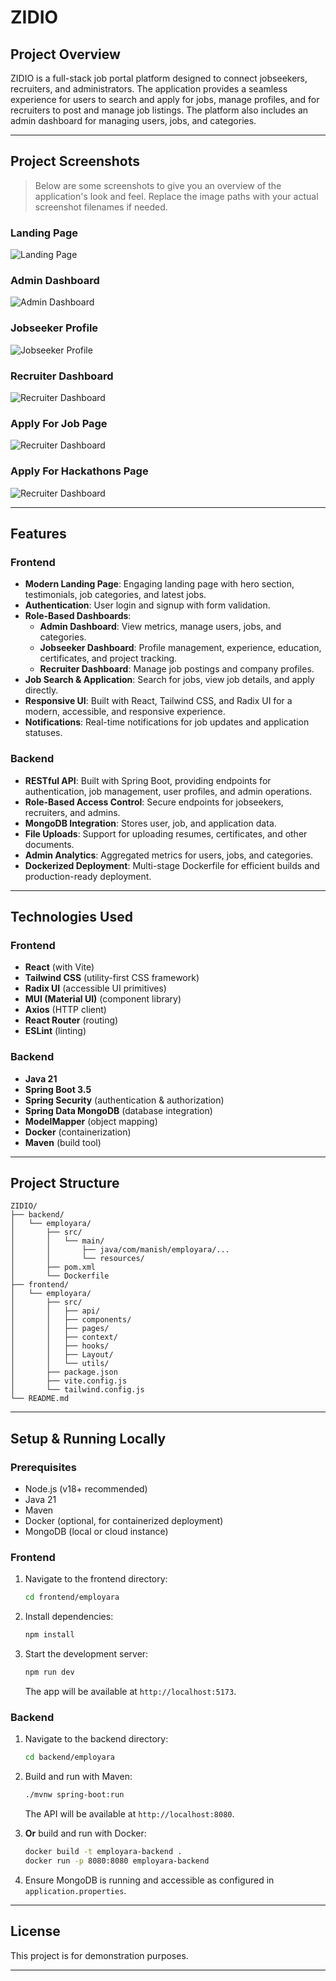 # ZIDIO

## Project Overview

ZIDIO is a full-stack job portal platform designed to connect jobseekers, recruiters, and administrators. The application provides a seamless experience for users to search and apply for jobs, manage profiles, and for recruiters to post and manage job listings. The platform also includes an admin dashboard for managing users, jobs, and categories.

---

## Project Screenshots

> Below are some screenshots to give you an overview of the application's look and feel. Replace the image paths with your actual screenshot filenames if needed.

### Landing Page

![Landing Page](https://github.com/manish-kumar0/ZIDIO/blob/main/images/Screenshot%2016565.png)

### Admin Dashboard

![Admin Dashboard](https://github.com/manish-kumar0/ZIDIO/blob/main/images/Screenshot%2017003.png)

### Jobseeker Profile

![Jobseeker Profile](https://github.com/manish-kumar0/ZIDIO/blob/main/images/Screenshot%2017055.png)

### Recruiter Dashboard

![Recruiter Dashboard](https://github.com/manish-kumar0/ZIDIO/blob/main/images/Screenshot%2016515.png)

### Apply For Job Page

![Recruiter Dashboard](https://github.com/manishkumar632/ZIDIO/blob/1931b7f78776058ce0b228cfb5621f928921d66c/images/Screenshot%202025-06-24%20172430.png)

### Apply For Hackathons Page

![Recruiter Dashboard](https://github.com/manishkumar632/ZIDIO/blob/d525151ebecc37bf55b05f0457bcf92614b3645e/images/Screenshot%202025-06-24%20172840.png)

---

## Features

### Frontend

- **Modern Landing Page**: Engaging landing page with hero section, testimonials, job categories, and latest jobs.
- **Authentication**: User login and signup with form validation.
- **Role-Based Dashboards**:
  - **Admin Dashboard**: View metrics, manage users, jobs, and categories.
  - **Jobseeker Dashboard**: Profile management, experience, education, certificates, and project tracking.
  - **Recruiter Dashboard**: Manage job postings and company profiles.
- **Job Search & Application**: Search for jobs, view job details, and apply directly.
- **Responsive UI**: Built with React, Tailwind CSS, and Radix UI for a modern, accessible, and responsive experience.
- **Notifications**: Real-time notifications for job updates and application statuses.

### Backend

- **RESTful API**: Built with Spring Boot, providing endpoints for authentication, job management, user profiles, and admin operations.
- **Role-Based Access Control**: Secure endpoints for jobseekers, recruiters, and admins.
- **MongoDB Integration**: Stores user, job, and application data.
- **File Uploads**: Support for uploading resumes, certificates, and other documents.
- **Admin Analytics**: Aggregated metrics for users, jobs, and categories.
- **Dockerized Deployment**: Multi-stage Dockerfile for efficient builds and production-ready deployment.

---

## Technologies Used

### Frontend

- **React** (with Vite)
- **Tailwind CSS** (utility-first CSS framework)
- **Radix UI** (accessible UI primitives)
- **MUI (Material UI)** (component library)
- **Axios** (HTTP client)
- **React Router** (routing)
- **ESLint** (linting)

### Backend

- **Java 21**
- **Spring Boot 3.5**
- **Spring Security** (authentication & authorization)
- **Spring Data MongoDB** (database integration)
- **ModelMapper** (object mapping)
- **Docker** (containerization)
- **Maven** (build tool)

---

## Project Structure

```
ZIDIO/
├── backend/
│   └── employara/
│       ├── src/
│       │   └── main/
│       │       ├── java/com/manish/employara/...
│       │       └── resources/
│       ├── pom.xml
│       └── Dockerfile
├── frontend/
│   └── employara/
│       ├── src/
│       │   ├── api/
│       │   ├── components/
│       │   ├── pages/
│       │   ├── context/
│       │   ├── hooks/
│       │   ├── Layout/
│       │   └── utils/
│       ├── package.json
│       ├── vite.config.js
│       └── tailwind.config.js
└── README.md
```

---

## Setup & Running Locally

### Prerequisites

- Node.js (v18+ recommended)
- Java 21
- Maven
- Docker (optional, for containerized deployment)
- MongoDB (local or cloud instance)

### Frontend

1. Navigate to the frontend directory:
   ```sh
   cd frontend/employara
   ```
2. Install dependencies:
   ```sh
   npm install
   ```
3. Start the development server:
   ```sh
   npm run dev
   ```
   The app will be available at `http://localhost:5173`.

### Backend

1. Navigate to the backend directory:
   ```sh
   cd backend/employara
   ```
2. Build and run with Maven:

   ```sh
   ./mvnw spring-boot:run
   ```

   The API will be available at `http://localhost:8080`.

3. **Or** build and run with Docker:

   ```sh
   docker build -t employara-backend .
   docker run -p 8080:8080 employara-backend
   ```

4. Ensure MongoDB is running and accessible as configured in `application.properties`.

---

## License

This project is for demonstration purposes.

---
